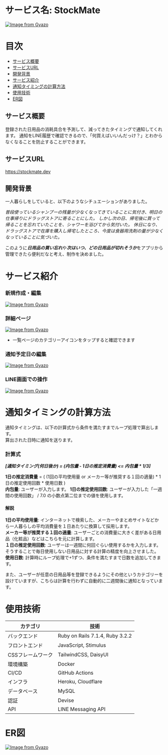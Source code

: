 # サービス名: StockMate
[![Image from Gyazo](https://i.gyazo.com/7c4ae9f5eeafaf40df2bc46f2b7bc021.jpg)](https://gyazo.com/7c4ae9f5eeafaf40df2bc46f2b7bc021)

# 目次
- [サービス概要](#サービス概要)
- [サービスURL](#サービスurl)
- [開発背景](#開発背景)
- [サービス紹介](#サービス紹介)
- [通知タイミングの計算方法](#通知タイミングの計算方法)
- [使用技術](#使用技術)
- [ER図](#er図)


## サービス概要
登録された日用品の消耗具合を予測して、減ってきたタイミングで通知してくれます。
通知をLINE履歴で確認できるので、「何買えばいいんだっけ？」とわからなくなることを防止することができます。


## サービスURL
https://stockmate.dev


## 開発背景
一人暮らしをしていると、以下のようなシチュエーションがありました。

*普段使っているシャンプーの残量が少なくなってきていることに気付き、明日の仕事帰りにドラッグストアに寄ることにした。
しかし次の日、帰宅後に買って帰ることを忘れていたことを、シャワーを浴びてから気付いた。
休日になり、ドラッグストアで在庫を購入し帰宅したところ、今度は食器用洗剤の量が少なくなっていることに気づいた。*

このように***日用品の買い忘れ***や***次はいつ、どの日用品が切れそうか***をアプリから管理できたら便利だなと考え、制作を決めました。


# サービス紹介
### 新規作成・編集
[![Image from Gyazo](https://i.gyazo.com/d6d1bcce33b92a95273aaba79f154978.png)](https://gyazo.com/d6d1bcce33b92a95273aaba79f154978)

### 詳細ページ
[![Image from Gyazo](https://i.gyazo.com/23fd9412c04772f32265aafda93fc518.png)](https://gyazo.com/23fd9412c04772f32265aafda93fc518)
- 一覧ページのカテゴリーアイコンをタップすると確認できます

### 通知予定日の編集
[![Image from Gyazo](https://i.gyazo.com/63eccb049f39540b59ffd2fb9ef74fef.png)](https://gyazo.com/63eccb049f39540b59ffd2fb9ef74fef)

### LINE画面での操作
[![Image from Gyazo](https://i.gyazo.com/c9a4e87a9cb61580c04477fd6183cd9a.png)](https://gyazo.com/c9a4e87a9cb61580c04477fd6183cd9a)


# 通知タイミングの計算方法
通知タイミングは、以下の計算式から条件を満たすまでループ処理で算出します。  
算出された日時に通知を送ります。  

### 計算式 ###

___[通知タイミング(何日後か) = (内包量 - 1日の推定消費量) <= 内包量 * 1/3]___

**1日の推定消費量** = ( (1回の平均使用量 or メーカー等が推奨する１回の適量) * 1日の推定使用回数 * 使用日数 )  
**内包量**: ユーザーが入力します。
**1日の推定使用回数**: ユーザーが入力した「一週間の使用回数」 / 7.0 の小数点第二位までの値を使用します。

#### 解説 ####

**1日の平均使用量**: インターネットで検索した、メーカーやまとめサイトなどから一人暮らしの平均消費量を１日あたりに換算して採用します。  
**メーカー等が推奨する１回の適量**: ユーザーごとの消費量に大きく差がある日用品（化粧品）などはこちらを元に計算します。  
**１日の推定使用回数**: ユーザーは一週間に何回ぐらい使用するかを入力します。そうすることで毎日使用しない日用品に対する計算の精度を向上させました。
**使用日数**: 計算時にループ処理で+1ずつ、条件を満たすまで日数を追加してきます。

また、ユーザーが任意の日用品等を登録できるようにその他というカテゴリーを設けていますが、こちらは計算を行わずに自動的に二週間後に通知となっています。


# 使用技術
| カテゴリ       | 技術 |
|--------------|-----------------------|
| バックエンド  | Ruby on Rails 7.1.4, Ruby 3.2.2 |
| フロントエンド | JavaScript, Stimulus |
| CSSフレームワーク | TailwindCSS, DaisyUI |
| 環境構築     | Docker |
| CI/CD       | GitHub Actions |
| インフラ     | Heroku, Cloudflare |
| データベース | MySQL |
| 認証        | Devise |
| API         | LINE Messaging API |


# ER図
[![Image from Gyazo](https://i.gyazo.com/1c93de0eb2549a3c930d66a3f4ae99ea.png)](https://gyazo.com/1c93de0eb2549a3c930d66a3f4ae99ea)

